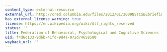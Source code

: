 ```yaml
---
content_type: external-resource
external_url: http://cred.columbia.edu/files/2012/01/2009NSTCSBEbriefing.pdf
has_external_license_warning: true
license: https://en.wikipedia.org/wiki/All_rights_reserved
status: ''
title: Federation of Behavioral, Psychological and Cognitive Sciences (PDF)
uid: f4d6c133-9d6b-41fd-9d4a-072d74658500
wayback_url: ''
---
```

